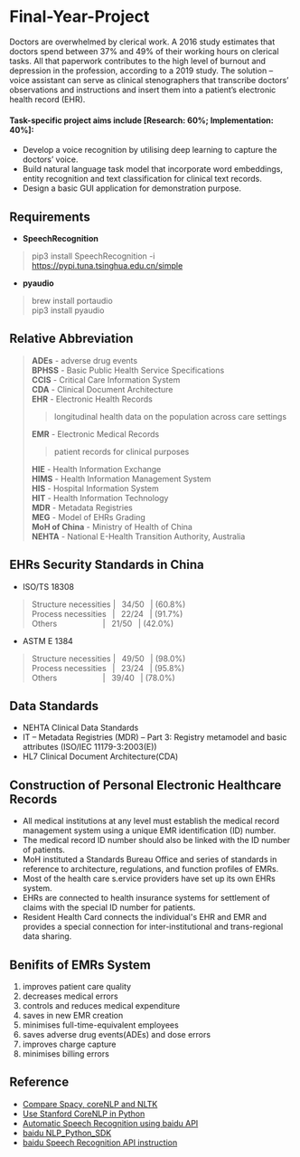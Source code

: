 # Final-Year-Project
Doctors are overwhelmed by clerical work. A 2016 study estimates that doctors spend between 37% and 49% of their working hours on clerical tasks. All that paperwork contributes to the high level of burnout and depression in the profession, according to a 2019 study. The solution – voice assistant can serve as clinical stenographers that transcribe doctors’ observations and instructions and insert them into a patient’s electronic health record (EHR).

#### Task-specific project aims include [Research: 60%; Implementation: 40%]:
*  Develop a voice recognition by utilising deep learning to capture the doctors’ voice.  
* Build natural language task model that incorporate word embeddings, entity recognition and text classification for clinical text records.  
* Design a basic GUI application for demonstration purpose.  

## Requirements
* **SpeechRecognition**  
> pip3 install SpeechRecognition -i https://pypi.tuna.tsinghua.edu.cn/simple  
* **pyaudio**  
> brew install portaudio  
> pip3 install pyaudio  

## Relative Abbreviation
> **ADEs** - adverse drug events  
> **BPHSS** - Basic Public Health Service Specifications  
> **CCIS** - Critical Care Information System  
> **CDA** - Clinical Document Architecture  
> **EHR** - Electronic Health Records  
>> longitudinal health data on the population across care settings
>  
> **EMR** - Electronic Medical Records  
>> patient records for clinical purposes
>  
> **HIE** - Health Information Exchange  
> **HIMS** - Health Information Management System  
> **HIS** - Hospital Information System  
> **HIT** - Health Information Technology  
> **MDR** - Metadata Registries  
> **MEG** - Model of EHRs Grading  
> **MoH of China** - Ministry of Health of China  
> **NEHTA** - National E-Health Transition Authority, Australia  

## EHRs Security Standards in China
* ISO/TS 18308
> Structure necessities |&ensp; 34/50 &ensp;| (60.8%)  
> Process necessities &ensp;|&ensp; 22/24 &ensp;| (91.7%)  
> Others &ensp;&ensp;&ensp;&ensp;&ensp;&ensp;&ensp;&ensp;&ensp;&ensp;&ensp;|&ensp;  21/50 &ensp;| (42.0%)  
* ASTM E 1384
> Structure necessities |&ensp; 49/50 &ensp;| (98.0%)  
> Process necessities &ensp;|&ensp; 23/24 &ensp;| (95.8%)  
> Others &ensp;&ensp;&ensp;&ensp;&ensp;&ensp;&ensp;&ensp;&ensp;&ensp;&ensp;|&ensp;  39/40 &ensp;| (78.0%)  

## Data Standards
* NEHTA Clinical Data Standards  
* IT – Metadata Registries (MDR) – Part 3: Registry metamodel and basic attributes (ISO/IEC 11179-3:2003(E))  
* HL7 Clinical Document Architecture(CDA)  

## Construction of Personal Electronic Healthcare Records
* All medical institutions at any level must establish the medical record management system using a unique EMR identification (ID) number.  
* The medical record ID number should also be linked with the ID number of patients.  
* MoH instituted a Standards Bureau Office and series of standards in reference to architecture, regulations, and function profiles of EMRs.  
* Most of the health care s.ervice providers have set up its own EHRs system.  
* EHRs are connected to health insurance systems for settlement of claims with the special ID number for patients.  
* Resident Health Card connects the individual's EHR and EMR and provides a special connection for inter-institutional and trans-regional data sharing.  

## Benifits of EMRs System
1. improves patient care quality  
2. decreases medical errors  
3. controls and reduces medical expenditure   
4. saves in new EMR creation  
5. minimises full-time-equivalent employees  
6. saves adverse drug events(ADEs) and dose errors  
7. improves charge capture  
8. minimises billing errors  

## Reference
* [Compare Spacy, coreNLP and NLTK](https://blog.csdn.net/weixin_33278772/article/details/89135777)  
* [Use Stanford CoreNLP in Python](https://blog.csdn.net/qq_35203425/article/details/80451243)  
* [Automatic Speech Recognition using baidu API](https://blog.csdn.net/weixin_40796925/article/details/98041155)
* [baidu NLP_Python_SDK](http://ai.baidu.com/ai-doc/NLP/tk6z52b9z)
* [baidu Speech Recognition API instruction](https://ai.baidu.com/ai-doc/SPEECH/1k4o0bmc7)